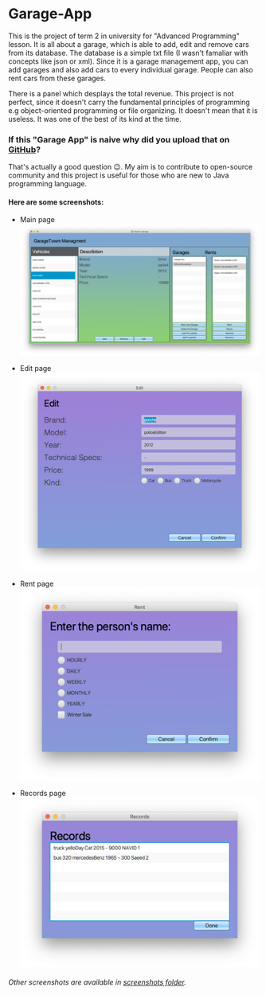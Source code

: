 # Garage-App

This is the project of term 2 in university for "Advanced Programming" lesson.
It is all about a garage, which is able to add, edit and remove cars from its database. The database is a simple txt file (I wasn't famaliar with concepts like json or xml). Since it is a garage management app, you can add garages and also add cars to every individual garage. People can also rent cars from these garages.

There is a panel which desplays the total revenue.
This project is not perfect, since it doesn't carry the fundamental principles of programming e.g object-oriented programming or file organizing. It doesn't mean that it is useless. It was one of the best of its kind at the time.

### If this "Garage App" is naive why did you upload that on [GitHub](https://github.com)?
That's actually a good question 😉. My aim is to contribute to open-source community and this project is useful for those who are new to Java programming language.

#### Here are some screenshots:
* Main page
![Main Page](https://github.com/NavidAG/Garage-App/blob/master/ScreenShots/Main%20Page.png)

* Edit page
![Edit page](https://github.com/NavidAG/Garage-App/blob/master/ScreenShots/Edit%20a%20car.png)

* Rent page
![Rent page](https://github.com/NavidAG/Garage-App/blob/master/ScreenShots/Renter%20page.png)

* Records page
![Records page](https://github.com/NavidAG/Garage-App/blob/master/ScreenShots/Records.png)

###### Other screenshots are available in [screenshots folder](https://github.com/NavidAG/Garage-App/tree/master/ScreenShots).
